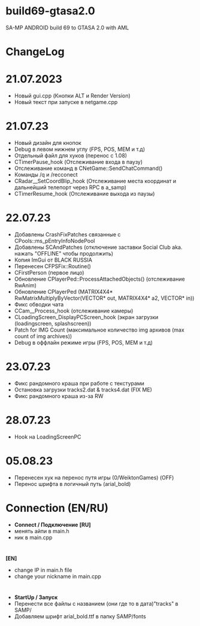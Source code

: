 # build69-gtasa2.0
SA-MP ANDROID build 69 to GTASA 2.0 with AML

# ChangeLog

# 21.07.2023
- Новый gui.cpp (Кнопки ALT и Render Version)
- Новый текст при запуске в netgame.cpp

# 21.07.23
- Новый дизайн для кнопок
- Debug в левом нижнем углу (FPS, POS, MEM и т.д)
- Отдельный файл для хуков (перенос с 1.08)
- CTimerPause_hook (Отслеживание входа в паузу)
- Отслеживание команд в CNetGame::SendChatCommand()
- Команды /q и /recconect
- CRadar__SetCoordBlip_hook (Отслеживание места координат и дальнейший
                                                                             телепорт через RPC в a_samp)
- CTimerResume_hook (Отслеживание выхода из паузы)

# 22.07.23
- Добавлены CrashFixPatches связанные с CPools::ms_pEntryInfoNodePool
- Добавлены SCAndPatches (отключение заставки Social Club
                                                           aka. нажать "OFFLINE" чтобы продолжить)
- Копия ImGui от BLACK RUSSIA
- Перенесен CFPSFix::Routine()
- CFirstPerson (первое лицо)
- Обновление CPlayerPed::ProcessAttachedObjects() (отслеживание RwAnim)
- Обновление CPlayerPed (MATRIX4X4* RwMatrixMultiplyByVector(VECTOR* out, MATRIX4X4* a2, VECTOR* in))
- Фикс обводки чата
- CCam__Process_hook (отслеживание камеры)
- CLoadingScreen_DisplayPCScreen_hook (экран загрузки (loadingscreen, splashscreen))
- Patch for IMG Count (максимальное количество img архивов (max count of img archives))
- Debug в оффлайн режиме игры (FPS, POS, MEM и т.д)

# 23.07.23
- Фикс рандомного краша при работе с текстурами
- Остановка загрузки tracks2.dat & tracks4.dat (FIX ME)
- Фикс рандомного краша из-за RW

# 28.07.23
- Hook на LoadingScreenPC

# 05.08.23
- Перенесен хук на перенос путя игры (0/WeiktonGames) (OFF)
- Перенос шрифта в логичный путь (arial_bold)

# Connection (EN/RU)
- **Сonnect / Подключение**
**[RU]**
- менять айпи в main.h
- ник в main.cpp
#
**[EN]**
- change IP in main.h file
- change your nickname in main.cpp
#
- **StartUp / Запуск**
- Перенести все файлы с названием  (они где то в дата)"tracks" в SAMP/
- Добавляем шрифт arial_bold.ttf в папку SAMP/fonts

